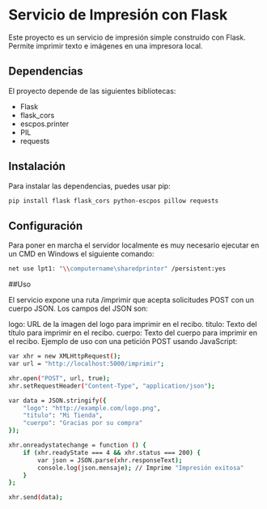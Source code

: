 # Servicio de Impresión con Flask

Este proyecto es un servicio de impresión simple construido con Flask. Permite imprimir texto e imágenes en una impresora local.

## Dependencias

El proyecto depende de las siguientes bibliotecas:

- Flask
- flask_cors
- escpos.printer
- PIL
- requests

## Instalación

Para instalar las dependencias, puedes usar pip:

```bash
pip install flask flask_cors python-escpos pillow requests
```

## Configuración

Para poner en marcha el servidor localmente es muy necesario ejecutar en un CMD en Windows el siguiente comando:

```bash
net use lpt1: "\\computername\sharedprinter" /persistent:yes
```

##Uso

El servicio expone una ruta /imprimir que acepta solicitudes POST con un cuerpo JSON. Los campos del JSON son:

logo: URL de la imagen del logo para imprimir en el recibo.
titulo: Texto del título para imprimir en el recibo.
cuerpo: Texto del cuerpo para imprimir en el recibo.
Ejemplo de uso con una petición POST usando JavaScript:

```bash
var xhr = new XMLHttpRequest();
var url = "http://localhost:5000/imprimir";

xhr.open("POST", url, true);
xhr.setRequestHeader("Content-Type", "application/json");

var data = JSON.stringify({
    "logo": "http://example.com/logo.png",
    "titulo": "Mi Tienda",
    "cuerpo": "Gracias por su compra"
});

xhr.onreadystatechange = function () {
    if (xhr.readyState === 4 && xhr.status === 200) {
        var json = JSON.parse(xhr.responseText);
        console.log(json.mensaje); // Imprime "Impresión exitosa"
    }
};

xhr.send(data);
```

